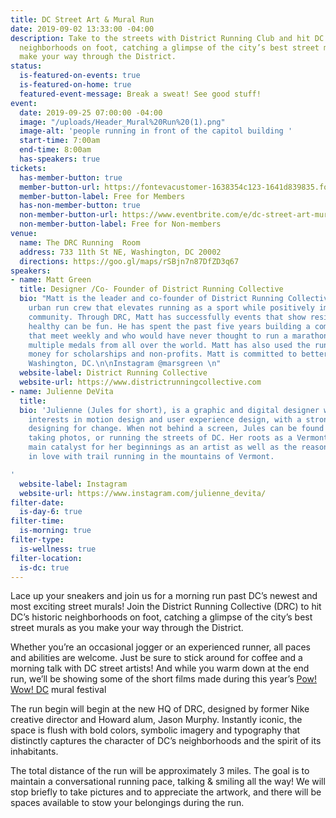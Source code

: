 ```yaml
---
title: DC Street Art & Mural Run
date: 2019-09-02 13:33:00 -04:00
description: Take to the streets with District Running Club and hit DC’s historic
  neighborhoods on foot, catching a glimpse of the city’s best street murals as you
  make your way through the District.
status:
  is-featured-on-events: true
  is-featured-on-home: true
  featured-event-message: Break a sweat! See good stuff!
event:
  date: 2019-09-25 07:00:00 -04:00
  image: "/uploads/Header_Mural%20Run%20(1).png"
  image-alt: 'people running in front of the capitol building '
  start-time: 7:00am
  end-time: 8:00am
  has-speakers: true
tickets:
  has-member-button: true
  member-button-url: https://fontevacustomer-1638354c123-1641d839835.force.com/services/oauth2/authorize?client_id=3MVG9nthuDc9owbcOq7_07W.HriOQQPWTbMkrpOla.ajDQlTHf4_uby_mhwylcX.mJBU2O2SppTiZMS0J_HJd&response_type=code&redirect_uri=https://ikit.aiga.org/ikit_national_util/ikit-national-util-sso-redirect/&state=https%3A%2F%2Fdc.aiga.org%2Fevent%2Fdc-street-art-mural-run%2F%3Fredirect_source%3Deventbrite_register
  member-button-label: Free for Members
  has-non-member-button: true
  non-member-button-url: https://www.eventbrite.com/e/dc-street-art-mural-run-tickets-71302651149
  non-member-button-label: Free for Non-members
venue:
  name: The DRC Running  Room
  address: 733 11th St NE, Washington, DC 20002
  directions: https://goo.gl/maps/rSBjn7n87DfZD3q67
speakers:
- name: Matt Green
  title: Designer /Co- Founder of District Running Collective
  bio: "Matt is the leader and co-founder of District Running Collective (DRC), an
    urban run crew that elevates running as a sport while positively impacting the
    community. Through DRC, Matt has successfully events that show residents that
    healthy can be fun. He has spent the past five years building a community of runners
    that meet weekly and who would have never thought to run a marathon and now have
    multiple medals from all over the world. Matt has also used the run group to raise
    money for scholarships and non-profits. Matt is committed to bettering all of
    Washington, DC.\n\nInstagram @marsgreen \n"
  website-label: District Running Collective
  website-url: https://www.districtrunningcollective.com
- name: Julienne DeVita
  title: 
  bio: 'Julienne (Jules for short), is a graphic and digital designer with special
    interests in motion design and user experience design, with a strong belief in
    designing for change. When not behind a screen, Jules can be found making art,
    taking photos, or running the streets of DC. Her roots as a Vermonter were the
    main catalyst for her beginnings as an artist as well as the reason why she fell
    in love with trail running in the mountains of Vermont.

'
  website-label: Instagram
  website-url: https://www.instagram.com/julienne_devita/
filter-date:
  is-day-6: true
filter-time:
  is-morning: true
filter-type:
  is-wellness: true
filter-location:
  is-dc: true
---
```


Lace up your sneakers and join us for a morning run past DC’s newest and most exciting street murals! Join the District Running Collective (DRC) to hit DC’s historic neighborhoods on foot, catching a glimpse of the city’s best street murals as you make your way through the District.

Whether you’re an occasional jogger or an experienced runner, all paces and abilities are welcome. Just be sure to stick around for coffee and a morning talk with DC street artists! And while you warm down at the end run, we’ll be showing some of the short films made during this year’s [Pow! Wow! DC](https://www.powwowdc.com/) mural festival 

The run begin will begin at the new HQ of DRC, designed by former Nike creative director and Howard alum, Jason Murphy. Instantly iconic, the space is flush with bold colors, symbolic imagery and typography that distinctly captures the character of DC’s neighborhoods and the spirit of its inhabitants.

The total distance of the run will be approximately 3 miles. The goal is to maintain a  conversational running pace, talking & smiling all the way! We will stop briefly to take pictures and to appreciate the artwork, and there will be spaces available to stow your belongings during the run.